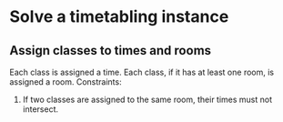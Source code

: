 # Solve a timetabling instance

## Assign classes to times and rooms

Each class is assigned a time. Each class, if it has at least one room, is assigned a room.
Constraints:
1. If two classes are assigned to the same room, their times must not intersect.
